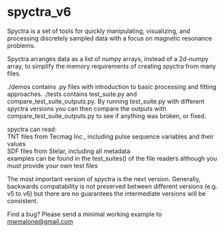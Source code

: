 # spyctra_v6

Spyctra is a set of tools for quickly manipulating, visualizing, and processing discretely sampled data with a focus on magnetic resonance problems.

Spyctra arranges data as a list of numpy arrays, instead of a 2d-numpy array, to simplify the memory requirements of creating spyctra from many files.

./demos contains .py files with introduction to basic processing and fitting approaches.
./tests contains test_suite.py and compare_test_suite_outputs.py. By running test_suite.py with different spyctra versions you can then compare the outputs with compare_test_suite_outputs.py to see if anything was broken, or fixed.

spyctra can read:\
TNT files from Tecmag Inc., including pulse sequence variables and their values\
SDF files from Stelar, including all metadata\
examples can be found in the test_suites() of the file readers although you must provide your own test files

The most important version of spyctra is the next version. Generally, backwards compatability is not preserved between different versions (e.g. v5 to v6) but there are no guarantees the intermediate versions will be consistent.

Find a bug? Please send a minimal working example to mwmalone@gmail.com
